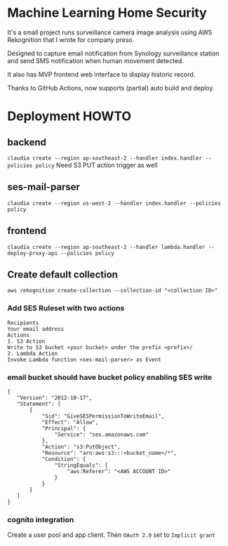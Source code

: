 # Machine Learning Home Security
It's a small project runs surveillance camera image analysis using AWS Rekognition that I wrote for company preso.

Designed to capture email notification from Synology surveillance station and send SMS notification when human movement detected.

It also has MVP frontend web interface to display historic record.

Thanks to GitHub Actions, now supports (partial) auto build and deploy. 

# Deployment HOWTO

## backend
`claudia create --region ap-southeast-2 --handler index.handler --policies policy`
Need S3 PUT action trigger as well
## ses-mail-parser
`claudia create --region us-west-2 --handler index.handler --policies policy`
## frontend
`claudia create --region ap-southeast-2 --handler lambda.handler --deploy-proxy-api --policies policy`

## Create default collection
`aws rekognition create-collection --collection-id "<collection ID>"`

### Add SES Ruleset with two actions
```
Recipients
Your email address
Actions
1. S3 Action
Write to S3 bucket <your bucket> under the prefix <prefix>/
2. Lambda Action
Invoke Lambda function <ses-mail-parser> as Event
```

### email bucket should have bucket policy enabling SES write
```
{
   "Version": "2012-10-17",
   "Statement": [
       {
           "Sid": "GiveSESPermissionToWriteEmail",
           "Effect": "Allow",
           "Principal": {
               "Service": "ses.amazonaws.com"
           },
           "Action": "s3:PutObject",
           "Resource": "arn:aws:s3:::<bucket_name>/*",
           "Condition": {
               "StringEquals": {
                   "aws:Referer": "<AWS ACCOUNT ID>"
               }
           }
       }
   ]
}
```

### cognito integration
Create a user pool and app client. Then `OAuth 2.0` set to `Implicit grant`
